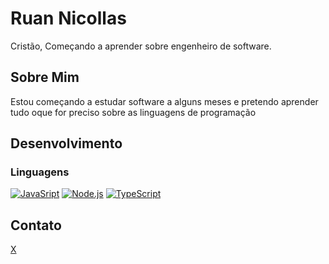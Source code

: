 # Ruan Nicollas
Cristão, Começando a aprender sobre engenheiro de software.

## Sobre Mim
Estou começando a estudar software a alguns meses e pretendo aprender tudo oque for preciso sobre as linguagens de programação

## Desenvolvimento

### Linguagens

[![JavaSript](https://img.shields.io/badge/javascript-%23ED8B00.svg?style=for-the-badge&logo=javascript&logoColor=white)](https://www.java.com) 
[![Node.js](https://img.shields.io/badge/Node.js-%23339933.svg?style=for-the-badge&logo=node.js&logoColor=white)](https://nodejs.org) 
[![TypeScript](https://img.shields.io/badge/TypeScript-%23007ACC.svg?style=for-the-badge&logo=typescript&logoColor=white)](https://www.typescriptlang.org/)

## Contato
[X](https://x.com/_nicc0llas_/)

